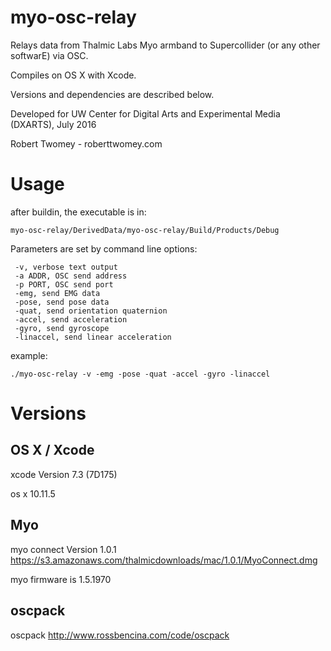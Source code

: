 # myo-osc-relay

Relays data from Thalmic Labs Myo armband to Supercollider (or any other softwarE) via OSC. 

Compiles on OS X with Xcode. 

Versions and dependencies are described below. 

Developed for UW Center for Digital Arts and Experimental Media (DXARTS), July 2016

Robert Twomey - roberttwomey.com

# Usage

after buildin, the executable is in:
```
myo-osc-relay/DerivedData/myo-osc-relay/Build/Products/Debug
```

Parameters are set by command line options: 
```
 -v, verbose text output
 -a ADDR, OSC send address
 -p PORT, OSC send port
 -emg, send EMG data
 -pose, send pose data
 -quat, send orientation quaternion
 -accel, send acceleration
 -gyro, send gyroscope
 -linaccel, send linear acceleration
```

 example: 

```./myo-osc-relay -v -emg -pose -quat -accel -gyro -linaccel```

# Versions

## OS X / Xcode
xcode Version 7.3 (7D175)

os x 10.11.5

## Myo

myo connect Version 1.0.1 https://s3.amazonaws.com/thalmicdownloads/mac/1.0.1/MyoConnect.dmg

myo firmware is 1.5.1970

## oscpack

oscpack http://www.rossbencina.com/code/oscpack

